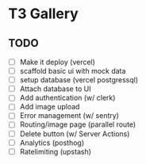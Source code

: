 # T3 Gallery

## TODO

- [ ] Make it deploy (vercel)
- [ ] scaffold basic ui with mock data
- [ ] setup database (vercel postgressql)
- [ ] Attach database to UI
- [ ] Add authentication (w/ clerk)
- [ ] Add image upload
- [ ] Error management (w/ sentry)
- [ ] Routing/image page (parallel route)
- [ ] Delete button (w/ Server Actions)
- [ ] Analytics (posthog)
- [ ] Ratelimiting (upstash)
